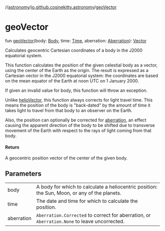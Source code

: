 //[astronomy](../../index.md)/[io.github.cosinekitty.astronomy](index.md)/[geoVector](geo-vector.md)

# geoVector

fun [geoVector](geo-vector.md)(body: [Body](-body/index.md), time: [Time](-time/index.md), aberration: [Aberration](-aberration/index.md)): [Vector](-vector/index.md)

Calculates geocentric Cartesian coordinates of a body in the J2000 equatorial system.

This function calculates the position of the given celestial body as a vector, using the center of the Earth as the origin.  The result is expressed as a Cartesian vector in the J2000 equatorial system: the coordinates are based on the mean equator of the Earth at noon UTC on 1 January 2000.

If given an invalid value for body, this function will throw an exception.

Unlike [helioVector](helio-vector.md), this function always corrects for light travel time. This means the position of the body is "back-dated" by the amount of time it takes light to travel from that body to an observer on the Earth.

Also, the position can optionally be corrected for [aberration](https://en.wikipedia.org/wiki/Aberration_of_light), an effect causing the apparent direction of the body to be shifted due to transverse movement of the Earth with respect to the rays of light coming from that body.

#### Return

A geocentric position vector of the center of the given body.

## Parameters

| | |
|---|---|
| body | A body for which to calculate a heliocentric position: the Sun, Moon, or any of the planets. |
| time | The date and time for which to calculate the position. |
| aberration | `Aberration.Corrected` to correct for aberration, or `Aberration.None` to leave uncorrected. |
